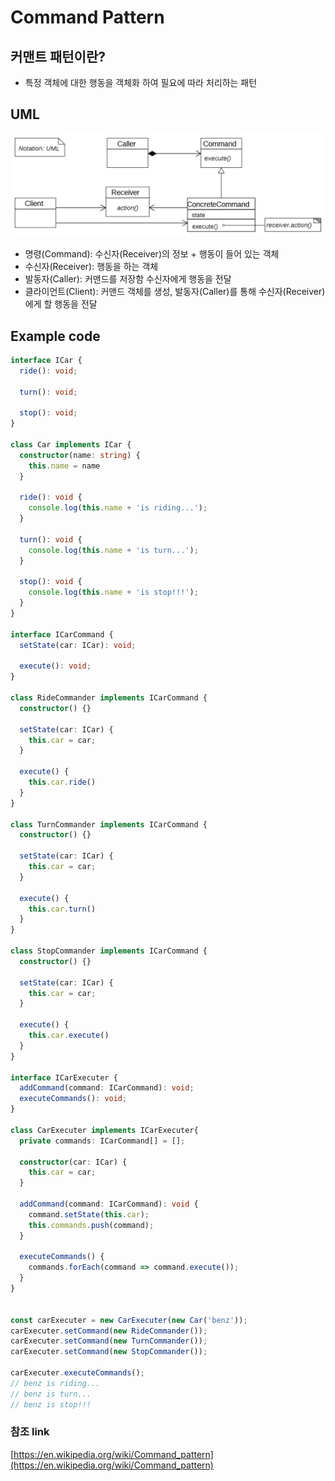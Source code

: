 # Command Pattern

## 커맨트 패턴이란?
- 특정 객체에 대한 행동을 객체화 하여 필요에 따라 처리하는 패턴
 
## UML
![img.png](../../../assets/Command.png)
- 명령(Command): 수신자(Receiver)의 정보 + 행동이 들어 있는 객체
- 수신자(Receiver): 행동을 하는 객체
- 발동자(Caller): 커맨드를 저장함 수신자에게 행동을 전달
- 클라이언트(Client): 커맨드 객체를 생성, 발동자(Caller)를 통해 수신자(Receiver)에게 할 행동을 전달

## Example code

```ts
interface ICar {
  ride(): void;

  turn(): void;

  stop(): void;
}

class Car implements ICar {
  constructor(name: string) {
    this.name = name
  }

  ride(): void {
    console.log(this.name + 'is riding...');
  }

  turn(): void {
    console.log(this.name + 'is turn...');
  }

  stop(): void {
    console.log(this.name + 'is stop!!!');
  }
}

interface ICarCommand {
  setState(car: ICar): void;

  execute(): void;
}

class RideCommander implements ICarCommand {
  constructor() {}

  setState(car: ICar) {
    this.car = car;
  }

  execute() {
    this.car.ride()
  }
}

class TurnCommander implements ICarCommand {
  constructor() {}

  setState(car: ICar) {
    this.car = car;
  }

  execute() {
    this.car.turn()
  }
}

class StopCommander implements ICarCommand {
  constructor() {}

  setState(car: ICar) {
    this.car = car;
  }

  execute() {
    this.car.execute()
  }
}

interface ICarExecuter {
  addCommand(command: ICarCommand): void;
  executeCommands(): void;
}

class CarExecuter implements ICarExecuter{
  private commands: ICarCommand[] = [];
  
  constructor(car: ICar) {
    this.car = car;
  }
  
  addCommand(command: ICarCommand): void {
    command.setState(this.car);
    this.commands.push(command);
  }
  
  executeCommands() {
    commands.forEach(command => command.execute());
  }
}


const carExecuter = new CarExecuter(new Car('benz'));
carExecuter.setCommand(new RideCommander());
carExecuter.setCommand(new TurnCommander());
carExecuter.setCommand(new StopCommander());

carExecuter.executeCommands();
// benz is riding...
// benz is turn...
// benz is stop!!!
```


### 참조 link
[https://en.wikipedia.org/wiki/Command_pattern](https://en.wikipedia.org/wiki/Command_pattern)